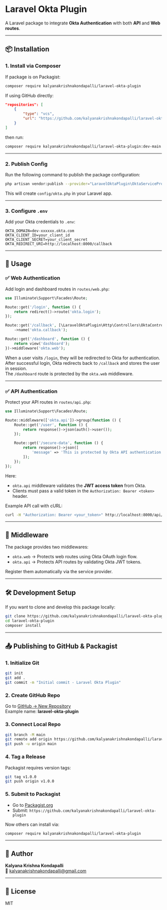 # Laravel Okta Plugin

A Laravel package to integrate **Okta Authentication** with both **API** and **Web routes**.

---

## 📦 Installation

### 1. Install via Composer
If package is on Packagist:
```bash
composer require kalyanakrishnakondapalli/laravel-okta-plugin
```

If using GitHub directly:
```json
"repositories": [
    {
        "type": "vcs",
        "url": "https://github.com/kalyanakrishnakondapalli/laravel-okta-plugin.git"
    }
]
```

then run:
```bash
composer require kalyanakrishnakondapalli/laravel-okta-plugin:dev-main
```

---

### 2. Publish Config
Run the following command to publish the package configuration:

```bash
php artisan vendor:publish --provider="LaravelOktaPlugin\OktaServiceProvider" --tag="config"
```

This will create `config/okta.php` in your Laravel app.

---

### 3. Configure `.env`
Add your Okta credentials to `.env`:

```env
OKTA_DOMAIN=dev-xxxxxx.okta.com
OKTA_CLIENT_ID=your_client_id
OKTA_CLIENT_SECRET=your_client_secret
OKTA_REDIRECT_URI=http://localhost:8000/callback
```

---

## 🚀 Usage

### ✅ Web Authentication

Add login and dashboard routes in `routes/web.php`:

```php
use Illuminate\Support\Facades\Route;

Route::get('/login', function () {
    return redirect()->route('okta.login');
});

Route::get('/callback', [\LaravelOktaPlugin\Http\Controllers\OktaController::class, 'callback'])
    ->name('okta.callback');

Route::get('/dashboard', function () {
    return view('dashboard');
})->middleware('okta.web');
```

When a user visits `/login`, they will be redirected to Okta for authentication.  
After successful login, Okta redirects back to `/callback` and stores the user in session.  
The `/dashboard` route is protected by the `okta.web` middleware.

---

### ✅ API Authentication

Protect your API routes in `routes/api.php`:

```php
use Illuminate\Support\Facades\Route;

Route::middleware(['okta.api'])->group(function () {
    Route::get('/user', function () {
        return response()->json(auth()->user());
    });

    Route::get('/secure-data', function () {
        return response()->json([
            'message' => 'This is protected by Okta API authentication.'
        ]);
    });
});
```

Here:
- `okta.api` middleware validates the **JWT access token** from Okta.  
- Clients must pass a valid token in the `Authorization: Bearer <token>` header.  

Example API call with cURL:
```bash
curl -H "Authorization: Bearer <your_token>" http://localhost:8000/api/user
```

---

## 🔐 Middleware

The package provides two middlewares:

- `okta.web` → Protects web routes using Okta OAuth login flow.  
- `okta.api` → Protects API routes by validating Okta JWT tokens.  

Register them automatically via the service provider.

---

## 🛠 Development Setup

If you want to clone and develop this package locally:

```bash
git clone https://github.com/kalyanakrishnakondapalli/laravel-okta-plugin.git
cd laravel-okta-plugin
composer install
```

---

## 📤 Publishing to GitHub & Packagist

### 1. Initialize Git
```bash
git init
git add .
git commit -m "Initial commit - Laravel Okta Plugin"
```

### 2. Create GitHub Repo
Go to [GitHub → New Repository](https://github.com/new)  
Example name: **laravel-okta-plugin**

### 3. Connect Local Repo
```bash
git branch -M main
git remote add origin https://github.com/kalyanakrishnakondapalli/laravel-okta-plugin.git
git push -u origin main
```

### 4. Tag a Release
Packagist requires version tags:
```bash
git tag v1.0.0
git push origin v1.0.0
```

### 5. Submit to Packagist
- Go to [Packagist.org](https://packagist.org/packages/submit)  
- Submit: `https://github.com/kalyanakrishnakondapalli/laravel-okta-plugin`

Now others can install via:
```bash
composer require kalyanakrishnakondapalli/laravel-okta-plugin
```

---

## 👤 Author
**Kalyana Krishna Kondapalli**  
📧 [kalyanakrishnakondapalli@gmail.com](mailto:kalyanakrishnakondapalli@gmail.com)

---

## 📄 License
MIT
